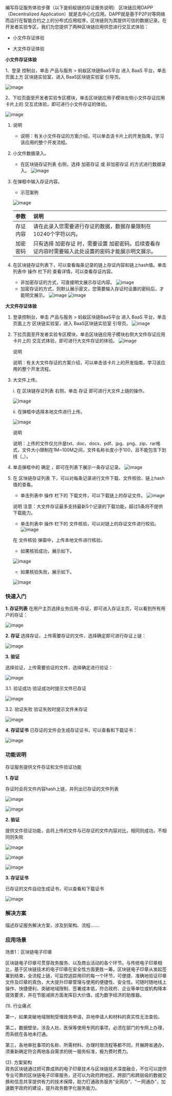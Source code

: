 编写存证服务体验步骤（以下是蚂蚁链的存证服务说明）
区块链应用DAPP（Decentralized Application）就是去中心化应用。DAPP就是基于P2P对等网络而运行在智能合约之上的分布式应用程序，区块链则为其提供可信的数据记录。在开发者实验专区，我们为您提供了两种区块链应用供您进行交互式体验：

- 小文件存证体验

- 大文件存证体验

**小文件存证体验**

1、登录 控制台，单击 产品与服务 > 蚂蚁区块链BaaS平台 进入 BaaS 平台，单击页面上方 区块链实验室，进入 BaaS区块链实验室 引导页。

![image](../../assets/控制台.png)

2、下拉页面至开发者实验专区模块，单击区块链应用子模块左侧小文件存证应用卡片上的 交互式体验，即可进行小文件存证的体验。

![image](../../assets/开发者.png)

1. 说明
   - 说明：有关小文件存证的方案介绍，可以单击该卡片上的开发指南，学习该应用的整个开发流程。

2. 小文件数据录入。
   - 在区块链存证列表 右侧，选择 加密存证 或 非加密存证 的方式进行数据录入。
   ![image](../../assets/区块链实验室.png)

1. 在弹框中输入存证内容。
    - 示范案例
    
    ![image](../../assets/存证.png)
    
    |参数|说明|
    |:---|:---|
    |存证内容|请在此录入您需要进行存证的数据，数据存量限制在10240个字符以内。|
    |加密密码|只有选择 加密存证 时，需要设置 加密密码。后续查看存证内容时需要输入此处设置的密码才能展示明文展示。|


3. 在区块链存证列表下，可以查看每条记录的链上存证内容和链上hash值。单击列表中 操作 栏下的 查看详情，可以查看存证内容。
    - 非加密存证的方式，可直接明文展示存证内容。
    ![image](../../assets/存证内容.png)
    - 加密存证的方式，则默认展示密文，您需要输入存证时设置的密码后，才能明文展示。
    ![image](../../assets/数据存证.png)
    ![image](../../assets/数据存证详情.png)
    
**大文件存证体验**

1. 登录控制台，单击 产品与服务 > 蚂蚁区块链BaaS平台 进入 BaaS 平台，单击页面上方 区块链实验室，进入 BaaS区块链实验室 引导页。
    ![image](../../assets/BAAS.png)


2. 下拉页面至开发者实验专区模块，单击区块链应用子模块右侧大文件存证应用卡片上的 交互式体验，即可进行大文件存证的体验。
    ![image](../../assets/开发者实践专区.png)

    说明

    说明：有关大文件存证的方案介绍，可以单击该卡片上的开发指南，学习该应用的整个开发流程。

3. 大文件上传。

    i. 在 区块链存证列表 右侧，单击 存证 即可进行大文件上链的操作。
    
    ![image](../../assets/引导.png)
    
    ii. 在弹框中选择本地文件进行上传。
    
    ![image](../../assets/上传.png)
    
    说明
    
    说明：上传的文件仅允许是txt、doc、docx、pdf、jpg、png、zip、rar格式，文件大小限制在1M~100M之间，文件名称长度小于100，且不能包含下划线（_）。

4. 单击弹框中的 确定 ，即可在列表下展示一条存证记录。
    ![image](../../assets/展示存证.png)

5. 在 区块链存证列表 下，可以对每条记录进行文件下载、文件核验、链上hash值的查看。
    - 单击列表中 操作 栏下的 下载文件，可以下载链上的存证文件。
    ![image](../../assets/下载存证.png)

    说明 
    注意：大文件存证最多支持最新5个记录的下载功能，超过5条将不提供下载能力。

    - 单击列表中 操作 栏下的 文件核验，可以对链上的存证文件进行校验。
    ![image](../../assets/校验存证.png)

    在 文件核验 弹窗中，上传本地文件进行核验。

    - 如果核验成功，展示如下。

    ![image](../../assets/校验成功.png)

    - 如果核验失败，展示如下。
    
    ![image](../../assets/校验失败.png)

### 快速入门

**1. 存证列表**
在用户主页选择业务应用-存证，即可进入存证主页，可以看到所有用户的存证：

![image](../../assets/存证列表.png)

**2. 存证**
选择存证，上传需要存证的文件，选择确定即可进行存证上链：

![image](../../assets/上传存证.png)

**3. 验证**

选择验证，上传需要验证的文件，选择确定进行验证：

![image](../../assets/验证.png)

3.1. 验证成功
验证成功时提示文件已存证

![image](../../assets/验证成功.png)

3.2. 验证失败
验证失败时提示文件未存证

![image](../../assets/验证失败.png)

**4. 存证证书**
已存证的文件会生成存证证书，可以查看和下载证书：

![image](../../assets/存证证书.png)

### 功能说明
存证服务提供文件存证和文件验证功能

**1. 存证**

存证时会将文件内容hash上链，并列出已存证的文件列表

![image](../../assets/上传存证.png)

![image](../../assets/存证列表.png)

**2. 验证**

提供文件验证功能，会将上传的文件与已存证的文件内容对比，相同则成功，不相同则失败

![image](../../assets/验证.png)

![image](../../assets/验证成功.png)

![image](../../assets/验证失败.png)

**3. 存证证书**

已存证的文件自动生成证书，可以查看和下载证书

![image](../../assets/存证证书.png)

### 解决方案

描述存证服务解决方案，涉及到架构、流程.......

### 应用场景

场景1：区块链电子印章

区块链电子印章可贯穿政务服务、以及商业活动的各个环节。与传统电子印章相比，基于区块链技术的电子印章在安全性方面更胜一筹。区块链电子印章从发起签署到结束，全流程上链，可监控追踪用印的每一个环节，可便捷、准确地验证印章文件及印章的真伪，大大提升印章管理与使用的便捷性、安全性。可随时随地线上操作、快捷便利、突破地域限制、签署成本低，符合政府、企业等单位或机构降本提效要求，并在节能减排方面发挥巨大价值，成为数字经济的助推器。

(1). 行业痛点

第一，如果突破地域限制受理政务申请，异地申请人和材料的真实性无法查验。

第二，数据壁垒，涉及人社、医保等使用专网的事项，必须在部门的专网上办理，而系统在各地未打通。

第三，各地审批事项的名称、所需材料、办理时限流程等都不同，开展跨省通办，须重新确定符合两地各自需求的统一服务标准，极为费时费力。

(2). 方案架构  
政务区块链通过把可靠成熟的电子印章技术与区块链技术深度融合，不仅可以提供专业可靠的区块链电子印章服务，还可以为政府跨地区、跨部门和跨层级的数据交换和信息共享提供有力的技术保障，助力打通政务服务“全网办”、“一网通办”，加速数字政府的建设，提升政务数字化服务能力。
